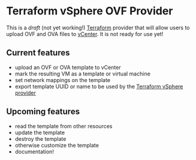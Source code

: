 # Terraform vSphere OVF Provider
This is a *draft* (not yet working!) [Terraform][terraform] provider that will allow users to upload 
OVF and OVA files to [vCenter][vmware-vcenter]. It is not ready for use yet!

[vmware-vcenter]: https://www.vmware.com/products/vcenter-server.html
[terraform]: https://github.com/hashicorp/terraform

## Current features
- upload an OVF or OVA template to vCenter
- mark the resulting VM as a template or virtual machine
- set network mappings on the template
- export template UUID or name to be used by the [Terraform vSphere provider][provider]

## Upcoming features
- read the template from other resources
- update the template
- destroy the template
- otherwise customize the template
- documentation!

[provider]: https://github.com/terraform-providers/terraform-provider-vsphere

